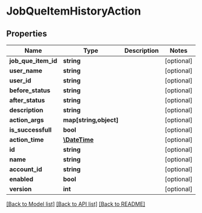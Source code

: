 # JobQueItemHistoryAction

## Properties
Name | Type | Description | Notes
------------ | ------------- | ------------- | -------------
**job_que_item_id** | **string** |  | [optional] 
**user_name** | **string** |  | [optional] 
**user_id** | **string** |  | [optional] 
**before_status** | **string** |  | [optional] 
**after_status** | **string** |  | [optional] 
**description** | **string** |  | [optional] 
**action_args** | **map[string,object]** |  | [optional] 
**is_successfull** | **bool** |  | [optional] 
**action_time** | [**\DateTime**](\DateTime.md) |  | [optional] 
**id** | **string** |  | [optional] 
**name** | **string** |  | [optional] 
**account_id** | **string** |  | [optional] 
**enabled** | **bool** |  | [optional] 
**version** | **int** |  | [optional] 

[[Back to Model list]](../README.md#documentation-for-models) [[Back to API list]](../README.md#documentation-for-api-endpoints) [[Back to README]](../README.md)


